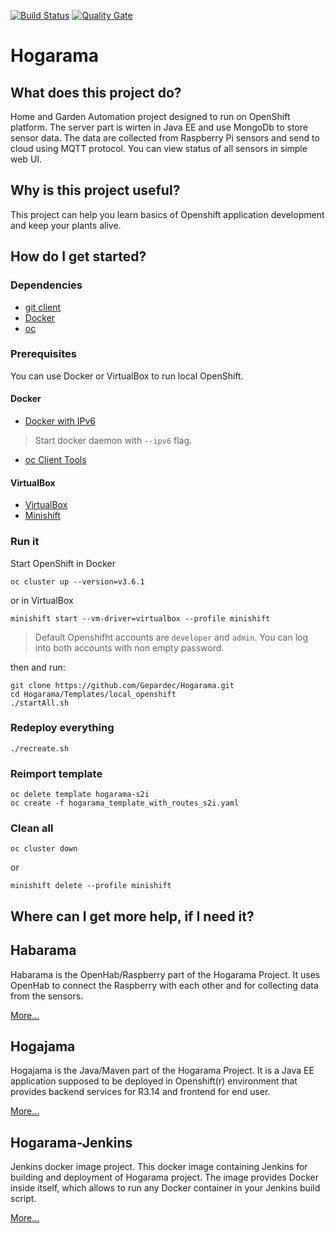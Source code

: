 [![Build Status](https://travis-ci.org/Gepardec/Hogarama.svg?branch=master)](https://travis-ci.org/Gepardec/Hogarama) [![Quality Gate](https://sonarcloud.io/api/badges/gate?key=com.gepardec.hogajama:hogajama)](https://sonarcloud.io/dashboard/index/com.gepardec.hogajama:hogajama)

# Hogarama

## What does this project do?
Home and Garden Automation project designed to run on OpenShift platform. The server part is wirten in Java EE and use MongoDb to store sensor data. The data are collected from Raspberry Pi sensors and send to cloud using MQTT protocol. You can view status of all sensors in simple web UI.

## Why is this project useful?
This project can help you learn basics of Openshift application development and keep your plants alive.

## How do I get started?

### Dependencies 
* [git client](https://git-scm.com/)
* [Docker](https://www.docker.com/)
* [oc](https://www.openshift.org/download.html#oc-platforms)

### Prerequisites

You can use Docker or VirtualBox to run local OpenShift. 

#### Docker
* [Docker with IPv6](https://docs.docker.com/engine/userguide/networking/default_network/ipv6/)
 > Start docker daemon with `--ipv6` flag.
* [oc Client Tools](https://www.openshift.org/download.html) 

#### VirtualBox
* [VirtualBox](https://www.virtualbox.org/wiki/Downloads)
* [Minishift](https://docs.openshift.org/latest/minishift/getting-started/installing.html)

### Run it

Start OpenShift in Docker

```
oc cluster up --version=v3.6.1
```

or in VirtualBox

```
minishift start --vm-driver=virtualbox --profile minishift
```

> Default Openshifht accounts are `developer` and `admin`. You can log into both accounts with non empty password.

then and run:

```
git clone https://github.com/Gepardec/Hogarama.git
cd Hogarama/Templates/local_openshift
./startAll.sh
```

### Redeploy everything
```
./recreate.sh
```

### Reimport template
```
oc delete template hogarama-s2i
oc create -f hogarama_template_with_routes_s2i.yaml
```

### Clean all
```
oc cluster down
```

or

```
minishift delete --profile minishift
```

## Where can I get more help, if I need it?

## Habarama
Habarama is the OpenHab/Raspberry part of the Hogarama Project.
It uses OpenHab to connect the Raspberry with each other and for collecting data from the sensors.

[More...](Habarama/README.md)

## Hogajama
Hogajama is the Java/Maven part of the Hogarama Project. It is a Java EE application supposed to be deployed in Openshift(r) environment that provides backend services for R3.14 and frontend for end user.

[More...](Hogajama/README.md)

## Hogarama-Jenkins
Jenkins docker image project. This docker image containing Jenkins for building and deployment of Hogarama project. The image provides Docker inside itself, which allows to run any Docker container in your Jenkins build script.

[More...](Jenkins/README.md)